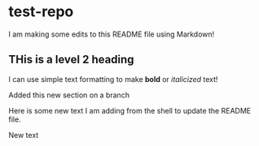 # test-repo

I am making some edits to this README file using Markdown!

## THis is a level 2 heading 

I can use simple text formatting to make **bold** or *italicized* text!

Added this new section on a branch

Here is some new text I am adding from the shell to update the README file.

New text
